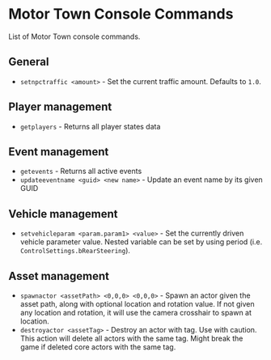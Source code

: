 # Motor Town Console Commands

List of Motor Town console commands.

## General

* `setnpctraffic <amount>` - Set the current traffic amount. Defaults to `1.0`.

## Player management

* `getplayers` - Returns all player states data

## Event management

* `getevents` - Returns all active events
* `updateeventname <guid> <new name>` - Update an event name by its given GUID

## Vehicle management

* `setvehicleparam <param.param1> <value>` - Set the currently driven vehicle parameter value. Nested variable can be set by using period (i.e. `ControlSettings.bRearSteering`).

## Asset management

* `spawnactor <assetPath> <0,0,0> <0,0,0>` - Spawn an actor given the asset path, along with optional location and rotation value. If not given any location and rotation, it will use the camera crosshair to spawn at location.
* `destroyactor <assetTag>` - Destroy an actor with tag. Use with caution. This action will delete all actors with the same tag. Might break the game if deleted core actors with the same tag.
